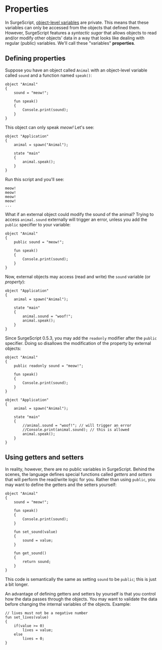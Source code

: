 Properties
==========

In SurgeScript, [object-level variables](/tutorials/variables) are private. This means that these variables can only be accessed from the objects that defined them. However, SurgeScript features a *syntactic sugar* that allows objects to read and/or modify other objects' data in a way that looks like dealing with regular (public) variables. We'll call these "variables" **properties**.

Defining properties
-------------------

Suppose you have an object called `Animal` with an object-level variable called `sound` and a function named `speak()`:

```
object "Animal"
{
    sound = "meow!";

    fun speak()
    {
        Console.print(sound);
    }
}
```

This object can only speak *meow!* Let's see:

```
object "Application"
{
    animal = spawn("Animal");

    state "main"
    {
        animal.speak();
    }
}
```

Run this script and you'll see:

```
meow!
meow!
meow!
meow!
...
```

What if an external object could modify the sound of the animal? Trying to access `animal.sound` externally will trigger an error, unless you add the `public` specifier to your variable:

```
object "Animal"
{
    public sound = "meow!";

    fun speak()
    {
        Console.print(sound);
    }
}
```

Now, external objects may access (read and write) the `sound` variable (or *property*):

```
object "Application"
{
    animal = spawn("Animal");

    state "main"
    {
        animal.sound = "woof!";
        animal.speak();
    }
}
```

Since SurgeScript 0.5.3, you may add the `readonly` modifier after the `public` specifier. Doing so disallows the modification of the property by external objects:

```
object "Animal"
{
    public readonly sound = "meow!";

    fun speak()
    {
        Console.print(sound);
    }
}

object "Application"
{
    animal = spawn("Animal");

    state "main"
    {
        //animal.sound = "woof!"; // will trigger an error
        //Console.print(animal.sound); // this is allowed
        animal.speak();
    }
}
```

Using getters and setters
-------------------------

In reality, however, there are no public variables in SurgeScript. Behind the scenes, the language defines special functions called *getters* and *setters* that will perform the read/write logic for you. Rather than using `public`, you may want to define the getters and the setters yourself:

```
object "Animal"
{
    sound = "meow!";

    fun speak()
    {
        Console.print(sound);
    }

    fun set_sound(value)
    {
        sound = value;
    }

    fun get_sound()
    {
        return sound;
    }
}
```

This code is semantically the same as setting `sound` to be `public`; this is just a bit longer.

An advantage of defining getters and setters by yourself is that you control how the data passes through the objects. You may want to validate the data before changing the internal variables of the objects. Example:

```
// lives must not be a negative number
fun set_lives(value)
{
    if(value >= 0)
        lives = value;
    else
        lives = 0;
}
```